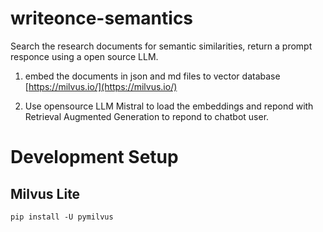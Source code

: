 # writeonce-semantics

Search the research documents for semantic similarities, return a prompt responce using a open source LLM.

1. embed the documents in json and md files to vector database [https://milvus.io/](https://milvus.io/)

2. Use opensource LLM Mistral to load the embeddings and repond with Retrieval Augmented Generation to repond to chatbot user.

# Development Setup

## Milvus Lite

```
pip install -U pymilvus
```

